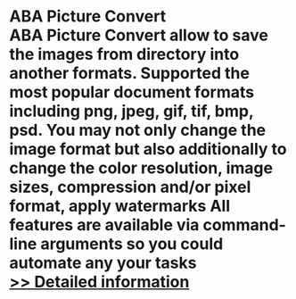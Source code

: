# ABA Picture Convert<br />ABA Picture Convert allow to save the images from directory into another formats. Supported the most popular document formats including png, jpeg, gif, tif, bmp, psd. You may not only change the image format but also additionally to change the color resolution, image sizes, compression and/or pixel format, apply watermarks All features are available via command-line arguments so you could automate any your tasks<br />[>> Detailed information](https://secure.shareit.com/shareit/product.html?productid=300318283&affiliateid=200057808)